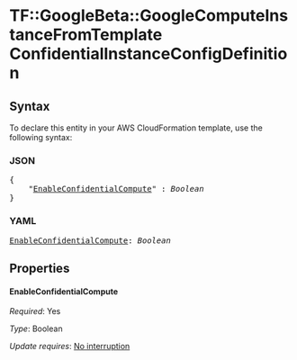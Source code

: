 # TF::GoogleBeta::GoogleComputeInstanceFromTemplate ConfidentialInstanceConfigDefinition

## Syntax

To declare this entity in your AWS CloudFormation template, use the following syntax:

### JSON

<pre>
{
    "<a href="#enableconfidentialcompute" title="EnableConfidentialCompute">EnableConfidentialCompute</a>" : <i>Boolean</i>
}
</pre>

### YAML

<pre>
<a href="#enableconfidentialcompute" title="EnableConfidentialCompute">EnableConfidentialCompute</a>: <i>Boolean</i>
</pre>

## Properties

#### EnableConfidentialCompute

_Required_: Yes

_Type_: Boolean

_Update requires_: [No interruption](https://docs.aws.amazon.com/AWSCloudFormation/latest/UserGuide/using-cfn-updating-stacks-update-behaviors.html#update-no-interrupt)

